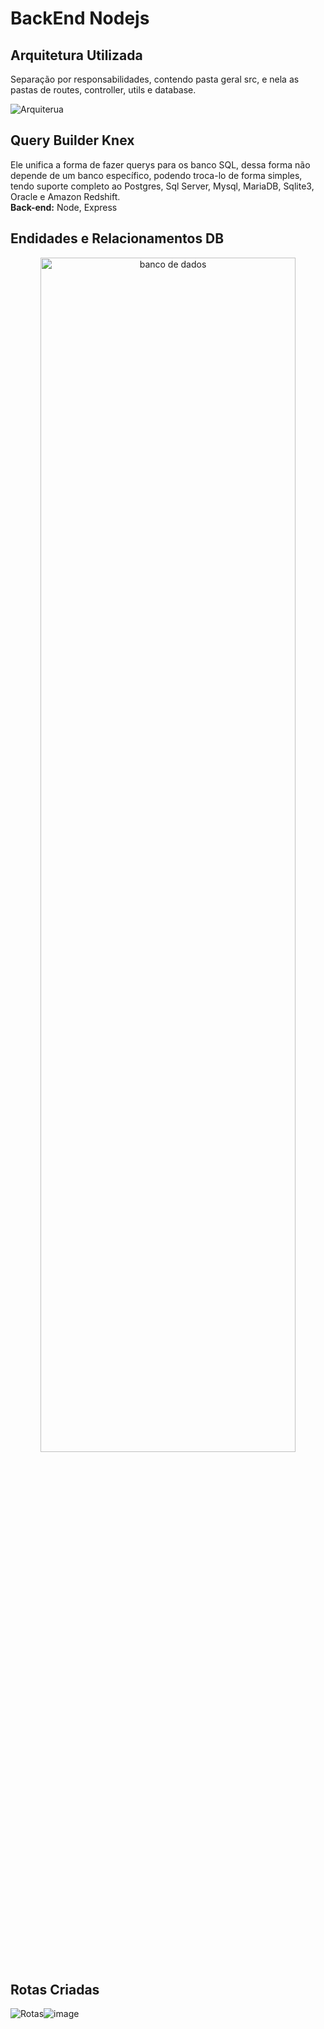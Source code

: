 # BackEnd Nodejs

## Arquitetura Utilizada
Separação por responsabilidades, contendo pasta geral src, e nela as pastas de routes, controller, utils e database.

<img src="https://user-images.githubusercontent.com/107257951/196453236-99a01ffd-cf73-4701-baa3-4f04ebb320c1.png" alt="Arquiterua">

## Query Builder Knex
Ele unifica a forma de fazer querys para os banco SQL, dessa forma não depende de um banco específico, podendo troca-lo de forma simples, tendo suporte completo ao Postgres, Sql Server, Mysql, MariaDB, Sqlite3, Oracle e Amazon Redshift.<br>
**Back-end:** Node, Express

## Endidades e Relacionamentos DB 
<div align="center">
  <img  width="90%" height="70%"  src="https://user-images.githubusercontent.com/107257951/196451510-f2b02c3a-d866-4fcf-8021-429ad7cc335d.PNG" alt="banco de dados">
</div>

## Rotas Criadas
<div style="display:flex">
  <img src="https://user-images.githubusercontent.com/107257951/196457303-436aa64e-030e-4e5b-969d-ddd7120ebe35.PNG" alt="Rotas" >
  <img src="https://user-images.githubusercontent.com/107257951/196459905-6b024e5a-396e-4c21-8631-4d974f4c1bf6.png" alt="image">
</div>



